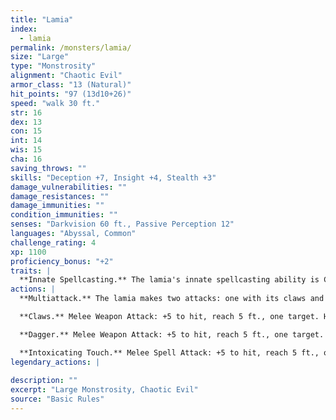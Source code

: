 ```yaml
---
title: "Lamia"
index:
  - lamia
permalink: /monsters/lamia/
size: "Large"
type: "Monstrosity"
alignment: "Chaotic Evil"
armor_class: "13 (Natural)"
hit_points: "97 (13d10+26)"
speed: "walk 30 ft."
str: 16
dex: 13
con: 15
int: 14
wis: 15
cha: 16
saving_throws: ""
skills: "Deception +7, Insight +4, Stealth +3"
damage_vulnerabilities: ""
damage_resistances: ""
damage_immunities: ""
condition_immunities: ""
senses: "Darkvision 60 ft., Passive Perception 12"
languages: "Abyssal, Common"
challenge_rating: 4
xp: 1100
proficiency_bonus: "+2"
traits: |
  **Innate Spellcasting.** The lamia's innate spellcasting ability is Charisma (spell save DC 13). It can innately cast the following spells, requiring no material components. At will: disguise self (any humanoid form), major image 3/day each: charm person, mirror image, scrying, suggestion 1/day: geas
actions: |
  **Multiattack.** The lamia makes two attacks: one with its claws and one with its dagger or Intoxicating Touch.

  **Claws.** Melee Weapon Attack: +5 to hit, reach 5 ft., one target. Hit: 14 (2d10 + 3) slashing damage.

  **Dagger.** Melee Weapon Attack: +5 to hit, reach 5 ft., one target. Hit: 5 (1d4 + 3) piercing damage.

  **Intoxicating Touch.** Melee Spell Attack: +5 to hit, reach 5 ft., one creature. Hit: The target is magically cursed for 1 hour. Until the curse ends, the target has disadvantage on Wisdom saving throws and all ability checks.  
legendary_actions: |
  
description: ""
excerpt: "Large Monstrosity, Chaotic Evil"
source: "Basic Rules"
---
```

